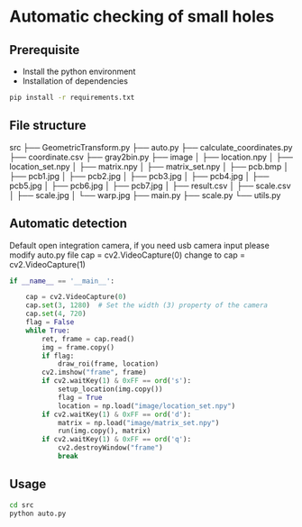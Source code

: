 # Automatic checking of small holes

## Prerequisite

- Install the python environment
- Installation of dependencies

```bash
pip install -r requirements.txt
```

## File structure

src
├── GeometricTransform.py
├── auto.py
├── calculate_coordinates.py
├── coordinate.csv
├── gray2bin.py
├── image
│ ├── location.npy
│ ├── location_set.npy
│ ├── matrix.npy
│ ├── matrix_set.npy
│ ├── pcb.bmp
│ ├── pcb1.jpg
│ ├── pcb2.jpg
│ ├── pcb3.jpg
│ ├── pcb4.jpg
│ ├── pcb5.jpg
│ ├── pcb6.jpg
│ ├── pcb7.jpg
│ ├── result.csv
│ ├── scale.csv
│ ├── scale.jpg
│ └── warp.jpg
├── main.py
├── scale.py
└── utils.py

## Automatic detection

Default open integration camera, if you need usb camera input please modify auto.py file cap = cv2.VideoCapture(0) change to cap = cv2.VideoCapture(1)

```python
if __name__ == '__main__':

    cap = cv2.VideoCapture(0)
    cap.set(3, 1280)  # Set the width (3) property of the camera
    cap.set(4, 720)
    flag = False
    while True:
        ret, frame = cap.read()
        img = frame.copy()
        if flag:
            draw_roi(frame, location)
        cv2.imshow("frame", frame)
        if cv2.waitKey(1) & 0xFF == ord('s'):
            setup_location(img.copy())
            flag = True
            location = np.load("image/location_set.npy")
        if cv2.waitKey(1) & 0xFF == ord('d'):
            matrix = np.load("image/matrix_set.npy")
            run(img.copy(), matrix)
        if cv2.waitKey(1) & 0xFF == ord('q'):
            cv2.destroyWindow("frame")
            break
```

## Usage

```bash
cd src
python auto.py
```
